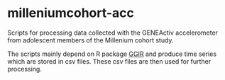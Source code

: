 # milleniumcohort-acc
Scripts for processing data collected with the GENEActiv accelerometer from adolescent members of the Millenium cohort study.

The scripts mainly depend on R package [GGIR](https://github.com/wadpac/GGIR) and produce time series which are stored in csv files. These csv files are then used for further processing.
